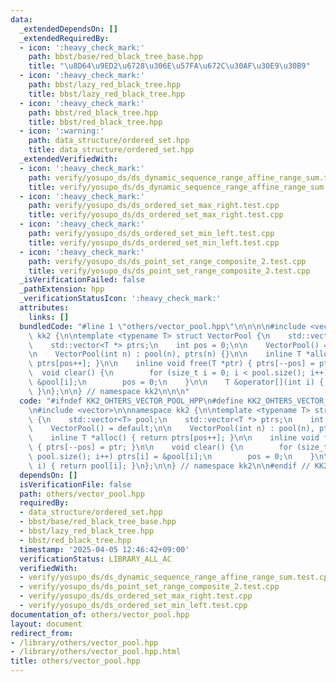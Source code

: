 ```yaml
---
data:
  _extendedDependsOn: []
  _extendedRequiredBy:
  - icon: ':heavy_check_mark:'
    path: bbst/base/red_black_tree_base.hpp
    title: "\u8D64\u9ED2\u6728\u306E\u57FA\u672C\u30AF\u30E9\u30B9"
  - icon: ':heavy_check_mark:'
    path: bbst/lazy_red_black_tree.hpp
    title: bbst/lazy_red_black_tree.hpp
  - icon: ':heavy_check_mark:'
    path: bbst/red_black_tree.hpp
    title: bbst/red_black_tree.hpp
  - icon: ':warning:'
    path: data_structure/ordered_set.hpp
    title: data_structure/ordered_set.hpp
  _extendedVerifiedWith:
  - icon: ':heavy_check_mark:'
    path: verify/yosupo_ds/ds_dynamic_sequence_range_affine_range_sum.test.cpp
    title: verify/yosupo_ds/ds_dynamic_sequence_range_affine_range_sum.test.cpp
  - icon: ':heavy_check_mark:'
    path: verify/yosupo_ds/ds_ordered_set_max_right.test.cpp
    title: verify/yosupo_ds/ds_ordered_set_max_right.test.cpp
  - icon: ':heavy_check_mark:'
    path: verify/yosupo_ds/ds_ordered_set_min_left.test.cpp
    title: verify/yosupo_ds/ds_ordered_set_min_left.test.cpp
  - icon: ':heavy_check_mark:'
    path: verify/yosupo_ds/ds_point_set_range_composite_2.test.cpp
    title: verify/yosupo_ds/ds_point_set_range_composite_2.test.cpp
  _isVerificationFailed: false
  _pathExtension: hpp
  _verificationStatusIcon: ':heavy_check_mark:'
  attributes:
    links: []
  bundledCode: "#line 1 \"others/vector_pool.hpp\"\n\n\n\n#include <vector>\n\nnamespace\
    \ kk2 {\n\ntemplate <typename T> struct VectorPool {\n    std::vector<T> pool;\n\
    \    std::vector<T *> ptrs;\n    int pos = 0;\n\n    VectorPool() = default;\n\
    \n    VectorPool(int n) : pool(n), ptrs(n) {}\n\n    inline T *alloc() { return\
    \ ptrs[pos++]; }\n\n    inline void free(T *ptr) { ptrs[--pos] = ptr; }\n\n  \
    \  void clear() {\n        for (size_t i = 0; i < pool.size(); i++) ptrs[i] =\
    \ &pool[i];\n        pos = 0;\n    }\n\n    T &operator[](int i) { return pool[i];\
    \ }\n};\n\n} // namespace kk2\n\n\n"
  code: "#ifndef KK2_OHTERS_VECTOR_POOL_HPP\n#define KK2_OHTERS_VECTOR_POOL_HPP 1\n\
    \n#include <vector>\n\nnamespace kk2 {\n\ntemplate <typename T> struct VectorPool\
    \ {\n    std::vector<T> pool;\n    std::vector<T *> ptrs;\n    int pos = 0;\n\n\
    \    VectorPool() = default;\n\n    VectorPool(int n) : pool(n), ptrs(n) {}\n\n\
    \    inline T *alloc() { return ptrs[pos++]; }\n\n    inline void free(T *ptr)\
    \ { ptrs[--pos] = ptr; }\n\n    void clear() {\n        for (size_t i = 0; i <\
    \ pool.size(); i++) ptrs[i] = &pool[i];\n        pos = 0;\n    }\n\n    T &operator[](int\
    \ i) { return pool[i]; }\n};\n\n} // namespace kk2\n\n#endif // KK2_OHTERS_VECTOR_POOL_HPP\n"
  dependsOn: []
  isVerificationFile: false
  path: others/vector_pool.hpp
  requiredBy:
  - data_structure/ordered_set.hpp
  - bbst/base/red_black_tree_base.hpp
  - bbst/lazy_red_black_tree.hpp
  - bbst/red_black_tree.hpp
  timestamp: '2025-04-05 12:46:42+09:00'
  verificationStatus: LIBRARY_ALL_AC
  verifiedWith:
  - verify/yosupo_ds/ds_dynamic_sequence_range_affine_range_sum.test.cpp
  - verify/yosupo_ds/ds_point_set_range_composite_2.test.cpp
  - verify/yosupo_ds/ds_ordered_set_max_right.test.cpp
  - verify/yosupo_ds/ds_ordered_set_min_left.test.cpp
documentation_of: others/vector_pool.hpp
layout: document
redirect_from:
- /library/others/vector_pool.hpp
- /library/others/vector_pool.hpp.html
title: others/vector_pool.hpp
---
```

